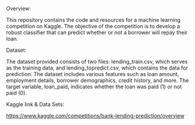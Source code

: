 Overview:

This repository contains the code and resources for a machine learning competition on Kaggle. The objective of the competition is to develop a robust classifier that can predict whether or not a borrower will repay their loan. 

Dataset:

The dataset provided consists of two files: lending_train.csv, which serves as the training data, and lending_topredict.csv, which contains the data for prediction. The dataset includes various features such as loan amount, employment details, borrower demographics, credit history, and more. The target variable, loan_paid, indicates whether the loan was paid (1) or not paid (0).

Kaggle link & Data Sets:

https://www.kaggle.com/competitions/bank-lending-prediction/overview
